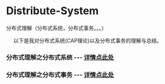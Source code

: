 # Distribute-System
分布式理解（分布式系统，分布式事务。。。）

   &nbsp;&nbsp;&nbsp;&nbsp;&nbsp;以下是我对分布式系统(CAP理论)以及分布式事务的理解与总结。
   
### 分布式理解之分布式系统 --- [详情点此处](https://github.com/FRookie/Distribute-System/blob/master/%E5%88%86%E5%B8%83%E5%BC%8F%E7%B3%BB%E7%BB%9F.md)

### 分布式理解之分布式事务 --- [详情点此处](https://github.com/FRookie/Distribute-System/blob/master/%E5%88%86%E5%B8%83%E5%BC%8F%E4%BA%8B%E5%8A%A1.md)

